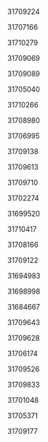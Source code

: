 31709224

31707166

31710279

31709069

31709089

31705040

31710266

31708980

31706995

31709138

31709613

31709710

31702274

31699520

31710417

31708166

31709122

31694983

31698998

31684667

31709643

31709628

31706174

31709526

31709833

31701048

31705371

31709177

